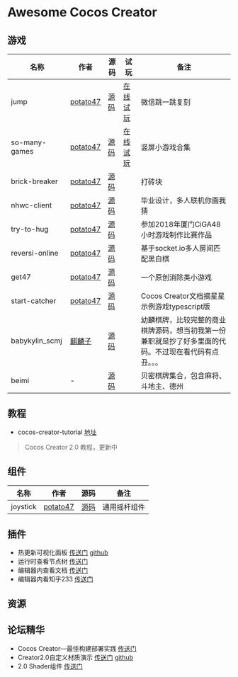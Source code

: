 # Awesome Cocos Creator
## 游戏
|名称|作者|源码|试玩|备注|
|---|----|----|----|---|
|jump|[potato47](https://github.com/potato47)|[源码](https://github.com/potato47/jump)|[在线试玩](https://potato47.github.io/game/jump)|微信跳一跳复刻|
|so-many-games|[potato47](https://github.com/potato47)|[源码](https://github.com/potato47/so-many-games)|[在线试玩](https://potato47.github.io/so-many-games/desktop)|竖屏小游戏合集|
|brick-breaker|[potato47](https://github.com/potato47)|[源码](https://github.com/potato47/brick-breaker-master)||打砖块|
|nhwc-client|[potato47](https://github.com/potato47)|[源码](https://github.com/potato47/nhwc-client)||毕业设计，多人联机你画我猜|
|try-to-hug|[potato47](https://github.com/potato47)|[源码](https://github.com/potato47/try-to-hug)||参加2018年厦门CiGA48小时游戏制作比赛作品|
|reversi-online|[potato47](https://github.com/potato47)|[源码](https://github.com/potato47/reversi-online)||基于socket.io多人房间匹配黑白棋|
|get47|[potato47](https://github.com/potato47)|[源码](https://github.com/potato47/get47)||一个原创消除类小游戏|
|start-catcher|[potato47](https://github.com/potato47)|[源码](https://github.com/potato47/star-catcher)||Cocos Creator文档摘星星示例游戏typescript版|
|babykylin_scmj|[麒麟子](https://github.com/babykylin)|[源码](https://github.com/babykylin/babykylin_scmj)||幼麟棋牌，比较完整的商业棋牌源码，想当初我第一份兼职就是抄了好多里面的代码。不过现在看代码有点丑。。。|
|beimi|-|[源码](https://gitee.com/beimigame/beimi)||贝密棋牌集合，包含麻将、斗地主、德州|
## 教程
- cocos-creator-tutorial [地址](https://github.com/potato47/cocos-creator-tutorial)
> Cocos Creator 2.0 教程，更新中
## 组件
|名称|作者|源码|备注|
|---|----|----|---|
|joystick|[potato47](https://github.com/potato47)|[源码](https://github.com/potato47/joystick)|通用摇杆组件|
## 插件
- 热更新可视化面板 [传送门](http://forum.cocos.com/t/manifest/44397) [github](https://github.com/tidys/CocosCreatorPlugins/tree/master/packages/hot-update-tools)
- 运行时查看节点树 [传送门](http://forum.cocos.com/t/chrome-creator/55669)
- 编辑器内查看文档 [传送门](http://forum.cocos.com/t/creator/61830)
- 编辑器内看知乎233 [传送门](https://github.com/potato47/ccc-plugin-boring)
## 资源

## 论坛精华
- Cocos Creator—最佳构建部署实践 [传送门](http://forum.cocos.com/t/cocos-creator/54203/52)
- Creator2.0自定义材质演示 [传送门](http://forum.cocos.com/t/creator2-0/64727/62) [github](https://github.com/colinsusie/creator_2_0_material_demo)
- 2.0 Shader组件 [传送门](http://forum.cocos.com/t/creator2-0shader/64755/9)
